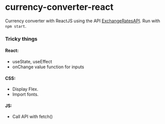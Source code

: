 # currency-converter-react

Currency converter with ReactJS using the API [ExchangeRatesAPI](https://exchangeratesapi.io/).
Run with `npm start`.

### Tricky things

#### React:

 - useState, useEffect
 - onChange value function for inputs
 
#### CSS:

 - Display Flex.
 - Import fonts.
 
#### JS:

 - Call API with fetch() 
